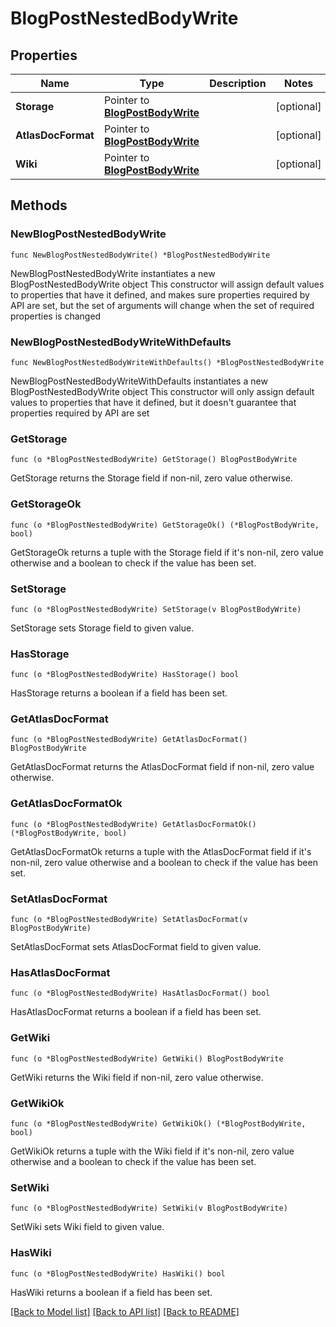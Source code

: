 # BlogPostNestedBodyWrite

## Properties

Name | Type | Description | Notes
------------ | ------------- | ------------- | -------------
**Storage** | Pointer to [**BlogPostBodyWrite**](BlogPostBodyWrite.md) |  | [optional] 
**AtlasDocFormat** | Pointer to [**BlogPostBodyWrite**](BlogPostBodyWrite.md) |  | [optional] 
**Wiki** | Pointer to [**BlogPostBodyWrite**](BlogPostBodyWrite.md) |  | [optional] 

## Methods

### NewBlogPostNestedBodyWrite

`func NewBlogPostNestedBodyWrite() *BlogPostNestedBodyWrite`

NewBlogPostNestedBodyWrite instantiates a new BlogPostNestedBodyWrite object
This constructor will assign default values to properties that have it defined,
and makes sure properties required by API are set, but the set of arguments
will change when the set of required properties is changed

### NewBlogPostNestedBodyWriteWithDefaults

`func NewBlogPostNestedBodyWriteWithDefaults() *BlogPostNestedBodyWrite`

NewBlogPostNestedBodyWriteWithDefaults instantiates a new BlogPostNestedBodyWrite object
This constructor will only assign default values to properties that have it defined,
but it doesn't guarantee that properties required by API are set

### GetStorage

`func (o *BlogPostNestedBodyWrite) GetStorage() BlogPostBodyWrite`

GetStorage returns the Storage field if non-nil, zero value otherwise.

### GetStorageOk

`func (o *BlogPostNestedBodyWrite) GetStorageOk() (*BlogPostBodyWrite, bool)`

GetStorageOk returns a tuple with the Storage field if it's non-nil, zero value otherwise
and a boolean to check if the value has been set.

### SetStorage

`func (o *BlogPostNestedBodyWrite) SetStorage(v BlogPostBodyWrite)`

SetStorage sets Storage field to given value.

### HasStorage

`func (o *BlogPostNestedBodyWrite) HasStorage() bool`

HasStorage returns a boolean if a field has been set.

### GetAtlasDocFormat

`func (o *BlogPostNestedBodyWrite) GetAtlasDocFormat() BlogPostBodyWrite`

GetAtlasDocFormat returns the AtlasDocFormat field if non-nil, zero value otherwise.

### GetAtlasDocFormatOk

`func (o *BlogPostNestedBodyWrite) GetAtlasDocFormatOk() (*BlogPostBodyWrite, bool)`

GetAtlasDocFormatOk returns a tuple with the AtlasDocFormat field if it's non-nil, zero value otherwise
and a boolean to check if the value has been set.

### SetAtlasDocFormat

`func (o *BlogPostNestedBodyWrite) SetAtlasDocFormat(v BlogPostBodyWrite)`

SetAtlasDocFormat sets AtlasDocFormat field to given value.

### HasAtlasDocFormat

`func (o *BlogPostNestedBodyWrite) HasAtlasDocFormat() bool`

HasAtlasDocFormat returns a boolean if a field has been set.

### GetWiki

`func (o *BlogPostNestedBodyWrite) GetWiki() BlogPostBodyWrite`

GetWiki returns the Wiki field if non-nil, zero value otherwise.

### GetWikiOk

`func (o *BlogPostNestedBodyWrite) GetWikiOk() (*BlogPostBodyWrite, bool)`

GetWikiOk returns a tuple with the Wiki field if it's non-nil, zero value otherwise
and a boolean to check if the value has been set.

### SetWiki

`func (o *BlogPostNestedBodyWrite) SetWiki(v BlogPostBodyWrite)`

SetWiki sets Wiki field to given value.

### HasWiki

`func (o *BlogPostNestedBodyWrite) HasWiki() bool`

HasWiki returns a boolean if a field has been set.


[[Back to Model list]](../README.md#documentation-for-models) [[Back to API list]](../README.md#documentation-for-api-endpoints) [[Back to README]](../README.md)


